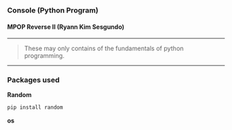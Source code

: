 ### Console (Python Program)
#### MPOP Reverse II (Ryann Kim Sesgundo)
---
> These may only contains of the fundamentals of python programming.

---
### Packages used
**Random**
```Bash
pip install random
```
**os**